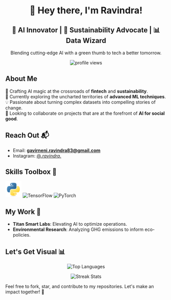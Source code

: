 <h1 align="center">👋 Hey there, I'm Ravindra!</h1>
<h2 align="center">🚀 AI Innovator | 🌿 Sustainability Advocate | 📊 Data Wizard</h2>
<p align="center">Blending cutting-edge AI with a green thumb to tech a better tomorrow.</p>

<p align="center">
<img src="https://komarev.com/ghpvc/?username=RavindraGR7&style=flat-square&color=blue" alt="profile views">
</p>

## About Me
🔭 Crafting AI magic at the crossroads of **fintech** and **sustainability**.<br>
🌱 Currently exploring the uncharted territories of **advanced ML techniques**.<br>
💡 Passionate about turning complex datasets into compelling stories of change.<br>
👯 Looking to collaborate on projects that are at the forefront of **AI for social good**.

## Reach Out 📬
- Email: **gavirneni.ravindra83@gmail.com**
- Instagram: [@_._ravindra_._](https://instagram.com/_._ravindra_._)

## Skills Toolbox 🧰
<p align="left">
<!-- Tech Icons -->
<img src="https://raw.githubusercontent.com/devicons/devicon/master/icons/python/python-original.svg" alt="Python" width="50" height="50"/>
<img src="https://www.vectorlogo.zone/logos/tensorflow/tensorflow-icon.svg" alt="TensorFlow" width="50" height="50"/>
<img src="https://www.vectorlogo.zone/logos/pytorch/pytorch-icon.svg" alt="PyTorch" width="50" height="50"/>
<!-- Add more as needed -->
</p>

## My Work 🚀
- **Titan Smart Labs**: Elevating AI to optimize operations.
- **Environmental Research**: Analyzing GHG emissions to inform eco-policies.

## Let's Get Visual 📊
<p align="center">
<img src="https://github-readme-stats.vercel.app/api/top-langs/?username=RavindraGR7&layout=compact&theme=algolia" alt="Top Languages">
</p>

<p align="center">
<img src="https://github-readme-streak-stats.herokuapp.com/?user=RavindraGR7&theme=algolia" alt="Streak Stats">
</p>

Feel free to fork, star, and contribute to my repositories. Let's make an impact together! 🌟
